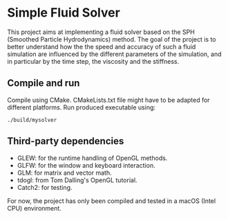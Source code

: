 # Simple Fluid Solver

This project aims at implementing a fluid solver based on the SPH (Smoothed Particle Hydrodynamics) method.
The goal of the project is to better understand how the the speed and accuracy of such a fluid simulation are influenced by the different parameters of the simulation, and in particular by the time step, the viscosity and the stiffness.

## Compile and run

Compile using CMake. CMakeLists.txt file might have to be adapted for different platforms.
Run produced executable using:

```
./build/mysolver
```


## Third-party dependencies
- GLEW: for the runtime handling of OpenGL methods.
- GLFW: for the window and keyboard interaction.
- GLM: for matrix and vector math.
- tdogl: from Tom Dalling's OpenGL tutorial.
- Catch2: for testing.

For now, the project has only been compiled and tested in a macOS (Intel CPU) environment.
